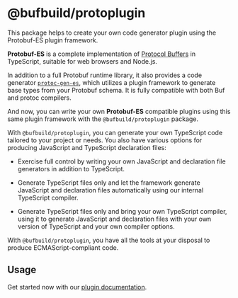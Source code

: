 # @bufbuild/protoplugin

This package helps to create your own code generator plugin using the 
Protobuf-ES plugin framework.

**Protobuf-ES** is a complete implementation of [Protocol Buffers](https://developers.google.com/protocol-buffers) in TypeScript, suitable for web browsers and Node.js.  

In addition to a full Protobuf runtime library, it also provides a code generator
[`protoc-gen-es`](https://www.npmjs.com/package/@bufbuild/protoc-gen-es), which utilizes a plugin framework to generate base types from
your Protobuf schema.  It is fully compatible with both Buf and protoc compilers.

And now, you can write your own **Protobuf-ES** compatible plugins using this same
plugin framework with the `@bufbuild/protoplugin` package.

With `@bufbuild/protoplugin`, you can generate your own TypeScript code tailored 
to your project or needs.  You also have various options for producing 
JavaScript and TypeScript declaration files:

- Exercise full control by writing your own JavaScript and declaration file
generators in addition to TypeScript.

- Generate TypeScript files only and let the framework generate JavaScript and
declaration files automatically using our internal TypeScript compiler.

- Generate TypeScript files only and bring your own TypeScript compiler, using
it to generate JavaScript and declaration files with your own version of 
TypeScript and your own compiler options.

With `@bufbuild/protoplugin`, you have all the tools at your disposal to produce 
ECMAScript-compliant code.  

## Usage

Get started now with our [plugin documentation](https://github.com/bufbuild/protobuf-es/blob/main/docs/writing_plugins.md). 
